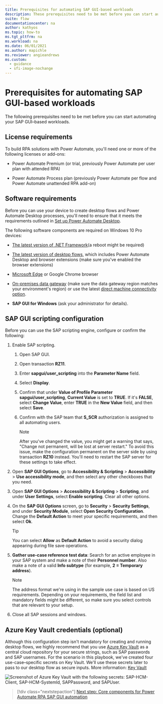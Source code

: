 ```yaml
---
title: Prerequisites for automating SAP GUI-based workloads
description: These prerequisites need to be met before you can start automating your SAP GUI-based workloads with Power Automate.
suite: flow
documentationcenter: na
author: kathyos
ms.topic: how-to
ms.tgt_pltfrm: na
ms.workload: na
ms.date: 06/01/2021
ms.author: mapichle
ms.reviewer: angieandrews
ms.custom:
  - guidance
  - sfi-image-nochange
---
```


# Prerequisites for automating SAP GUI-based workloads

The following prerequisites need to be met before you can start automating your SAP GUI–based workloads.

## License requirements

To build RPA solutions with Power Automate, you'll need one or more of the following licenses or add-ons:

- Power Automate Premium (or trial, previously Power Automate per user plan with attended RPA)

- Power Automate Process plan (previously Power Automate per flow and Power Automate unattended RPA add-on)

## Software requirements

Before you can use your device to create desktop flows and Power Automate Desktop processes, you'll need to ensure that it meets the requirements outlined in [Set up Power Automate Desktop](../../desktop-flows/setup.md).

The following software components are required on Windows 10 Pro devices:

- [The latest version of .NET Framework](https://dotnet.microsoft.com/download/dotnet-framework)(a reboot might be required)

- [The latest version of desktop flows](../../desktop-flows/setup.md), which includes Power Automate Desktop and browser extensions (make sure you've enabled the browser extensions)

- [Microsoft Edge](https://www.microsoft.com/edge/) or Google Chrome browser

- [On-premises data gateway](../../gateway-reference.md#use-a-gateway) (make sure the data gateway region matches your environment's region) or use the latest [direct machine connectivity option](../../desktop-flows/manage-machines.md).

- **SAP GUI for Windows** (ask your administrator for details).

## SAP GUI scripting configuration

Before you can use the SAP scripting engine, configure or confirm the following:

1. Enable SAP scripting.

    1. Open SAP GUI.

    1. Open transaction **RZ11**.

    1. Enter **sapgui/user\_scripting** into the **Parameter Name** field.

    1. Select **Display**.

    1. Confirm that under **Value of Profile Parameter sapgui/user\_scripting**, **Current Value** is set to **TRUE**.  If it's **FALSE**, select **Change Value**, enter **TRUE** in the **New Value** field, and then select **Save**.

    1. Confirm with the SAP team that **S\_SCR** authorization is assigned to all automating users.

         >[!NOTE]
         >After you've changed the value, you might get a warning that says, "Change not permanent, will be lost at server restart." To avoid this issue, make the configuration permanent on the server side by using transaction **RZ10** instead. You'll need to restart the SAP server for these settings to take effect.

2. Open **SAP GUI Options**, go to **Accessibility & Scripting** > **Accessibility** > **Use accessibility mode**, and then select any other checkboxes that you need.

3. Open **SAP GUI Options** > **Accessibility & Scripting** > **Scripting**, and under **User Settings**, select **Enable scripting**. Clear all other options.

4. On the **SAP GUI Options** screen, go to **Security** > **Security Settings**, and under **Security Module**, select **Open Security Configuration**. Change the **Default Action** to meet your specific requirements, and then select **Ok**.

     >[!TIP]
     >You can select **Allow** as **Default Action** to avoid a security dialog appearing during file save operations.

5. **Gather use-case reference test data**: Search for an active employee in your SAP system and make a note of their **Personnel number**. Also make a note of a valid **Info subtype** (for example, **2 = Temporary address**). 

   >[!NOTE]
   >The address format we're using in the sample use case is based on US requirements. Depending on your requirements, the field list and mandatory fields might be different, so make sure you select controls that are relevant to your setup.

6. Close all SAP sessions and windows.

## Azure Key Vault credentials (optional)

Although this configuration step isn't mandatory for creating and running desktop flows, we highly recommend that you use [Azure Key Vault](https://azure.microsoft.com/services/key-vault) as a central cloud repository for your secure strings, such as SAP passwords and SAP usernames. For the scenario in this playbook, we've created four use-case–specific secrets on Key Vault. We'll use these secrets later to pass to our desktop flow as secure inputs. More information: [Key Vault](https://azure.microsoft.com/services/key-vault/)

![Screenshot of Azure Key Vault with the following secrets: SAP-HCM-Client, SAP-HCM-SystemId, SAPPassword, and SAPUser.](media/Azure-Key-Vault-window.png)  

> [!div class="nextstepaction"]
> [Next step: Core components for Power Automate RPA SAP GUI automation](core-components.md)
